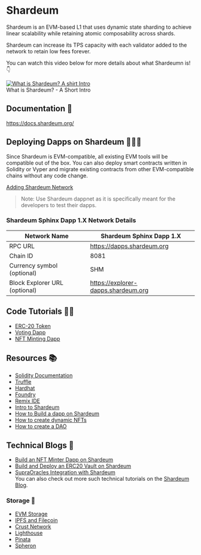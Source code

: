 # Shardeum

Shardeum is an EVM-based L1 that uses dynamic state sharding to achieve linear scalability while retaining atomic composability across shards.

Shardeum can increase its TPS capacity with each validator added to the network to retain low fees forever.

You can watch this video below for more details about what Shardeumn is! :point_down:

[![What is Shardeum? A shirt Intro ](https://i.ytimg.com/vi/97yFJYDF9x8/maxresdefault.jpg)](https://youtu.be/97yFJYDF9x8 "What is Shardeum? - A Short Intro")  
What is Shardeum? - A Short Intro

## Documentation :open_book:
https://docs.shardeum.org/

## Deploying Dapps on Shardeum 👨🏻‍💻

Since Shardeum is EVM-compatible, all existing EVM tools will be compatible out of the box. You can also deploy smart contracts written in Solidity or Vyper and migrate existing contracts from other EVM-compatible chains without any code change.

[Adding Shardeum Network](https://docs.shardeum.org/network/endpoints)

> Note: Use Shardeum dappnet as it is specifically meant for the developers to test their dapps.

### Shardeum Sphinx Dapp 1.X Network Details
| Network Name                  | Shardeum Sphinx Dapp 1.X            |
|-------------------------------|-------------------------------------|
| RPC URL                   | https://dapps.shardeum.org          |
| Chain ID                      | 8081                                |
| Currency symbol (optional)    | SHM                                 |
| Block Explorer URL (optional) | https://explorer-dapps.shardeum.org |


## Code Tutorials :man_teacher:
- [ERC-20 Token](https://github.com/Shardeum/Shardeum-ProofOfCommunity-Workshops/tree/main/ERC%2020)  
- [Voting Dapp](https://github.com/Shardeum/Shardeum-ProofOfCommunity-Workshops/tree/main/Voting%20Dapp)  
- [NFT Minting Dapp](https://github.com/Shardeum/Shardeum-ProofOfCommunity-Workshops/tree/main/NFT%20minting%20Dapp)    

## Resources :books:

- [Solidity Documentation](https://docs.soliditylang.org/en/v0.8.19/)   
- [Truffle](https://docs.shardeum.org/smart-contracts/deploy/truffle)  
- [Hardhat](https://docs.shardeum.org/smart-contracts/deploy/hardhat)  
- [Foundry](https://docs.shardeum.org/smart-contracts/deploy/foundry)  
- [Remix IDE](https://docs.shardeum.org/smart-contracts/deploy/remix)  
- [Intro to Shardeum](https://www.youtube.com/watch?v=f7XzU7LiEOU)  
- [How to Build a dapp on Shardeum](https://www.youtube.com/watch?v=eAHgMQtuC6g)  
- [How to create dynamic NFTs](https://www.youtube.com/watch?v=XI6vn2RpSUA)  
- [How to create a DAO](https://www.youtube.com/watch?v=u53tmckbtXk)

## Technical Blogs :scroll:
- [Build an NFT Minter Dapp on Shardeum](https://shardeum.org/blog/build-an-nft-minter-dapp-on-shardeum/)  
- [Build and Deploy an ERC20 Vault on Shardeum](https://shardeum.org/blog/build-and-deploy-an-erc20-vault-on-shardeum/)  
- [SupraOracles Integration with Shardeum](https://shardeum.org/blog/supraoracles-integration-shardeum/)  
You can also check out more such technical tutorials on the [Shardeum Blog](https://shardeum.org/blog/category/shardeum-tutorials/).

### Storage :open_file_folder:
- [EVM Storage](https://docs.shardeum.org/storage/storage-evm)  
- [IPFS and Filecoin](https://docs.shardeum.org/storage/ipfs-and-filecoin)  
- [Crust Network](https://docs.shardeum.org/storage/crust)  
- [Lighthouse](https://docs.shardeum.org/storage/lighthouse)  
- [Pinata](https://docs.shardeum.org/storage/pinata)
- [Spheron](https://docs.shardeum.org/storage/spheron)
